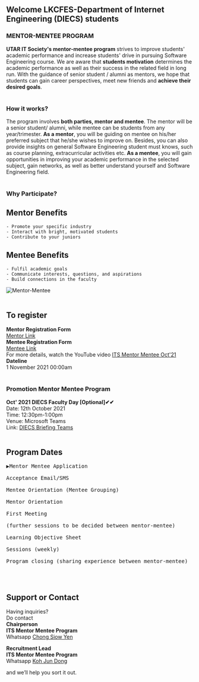 ## Welcome LKCFES-Department of Internet Engineering (DIECS) students

### MENTOR-MENTEE PROGRAM
**UTAR IT Society's mentor-mentee program** strives to improve students' academic performance and increase students' drive in pursuing Software Engineering course.
We are aware that **students motivation** determines the academic performance as well as their success in the related field in long run. 
With the guidance of senior student / alumni as mentors, we hope that students can gain career perspectives, meet new friends and **achieve their desired goals**.
<br /><br />

### How it works?
The program involves **both parties, mentor and mentee**. The mentor will be a senior student/ alumni, while mentee can be students from any year/trimester.
**As a mentor**, you will be guiding on mentee on his/her preferred subject that he/she wishes to improve on. 
Besides, you can also provide insights on general Software Engineering student must knows, such as course planning, extracurricular activities etc.
**As a mentee**, you will gain opportunities in improving your academic performance in the selected subject, gain networks, as well as better understand yourself and Software Engineering field.
<br /><br />

### Why Participate?

## Mentor Benefits
`- Promote your specific industry`<br />
`- Interact with bright, motivated students`<br />
`- Contribute to your juniors`

## Mentee Benefits
`- Fulfil academic goals`<br />
`- Communicate interests, questions, and aspirations`<br />
`- Build connections in the faculty`

![Mentor-Mentee](https://encrypted-tbn0.gstatic.com/images?q=tbn:ANd9GcQkSnPZa91kTOCBhTyMWq6T5MoPeu9443lJyw&usqp=CAU)
<br /><br />

## To register 
**Mentor Registration Form**<br />
[Mentor Link](https://forms.gle/HzQXgoZm8fjBPLKy8)<br />
**Mentee Registration Form**<br />
[Mentee Link](https://forms.gle/59d8F5sh21JVWmu66)<br />
For more details, watch the YouTube video [ITS Mentor Mentee Oct'21](https://youtu.be/rImu2yRWN7g)<br />
**Dateline**<br />
1 November 2021 00:00am
<br /><br />

### Promotion Mentor Mentee Program
**Oct' 2021 DIECS Faculty Day [Optional]✔✔**<br />
Date: 12th October 2021<br />
Time: 12:30pm-1:00pm<br />
Venue: Microsoft Teams<br />
Link: [DIECS Briefing Teams](https://teams.microsoft.com/l/team/19%3a64f76d4d8c7c466d876c8af48423965b%40thread.tacv2/conversations?groupId=509cea27-5ac4-42c3-bb2d-30e510498108&tenantId=4edf9354-0b3b-429a-bb8f-f21f957f1d1c)
<br /><br />

## Program Dates
<pre>
▶Mentor Mentee Application                                   8 October 2021 -  1 November 2021<br /> 
Acceptance Email/SMS                                        1 November 2021<br />
Mentee Orientation (Mentee Grouping)                        4 November 2021<br />
Mentor Orientation                                          [based on availability] 1-5 November 2021<br />                
First Meeting                                               6 November 2021<br /> 
(further sessions to be decided between mentor-mentee)      <br />
Learning Objective Sheet                                    6 November 2021<br /> 
Sessions (weekly)                                           6 November 2021 - 28 November 2021<br />
Program closing (sharing experience between mentor-mentee)  4 December 2021<br />
</pre>
<br />

## Support or Contact
Having inquiries?<br />
Do contact<br />
**Chairperson**<br />
**ITS Mentor Mentee Program**<br />
Whatsapp [Chong Siow Yen](https://wa.me/+60182017978) <br />

**Recruitment Lead**<br />
**ITS Mentor Mentee Program**<br />
Whatsapp [Koh Jun Dong](https://wa.me/+60169312233) <br />

and we’ll help you sort it out.
